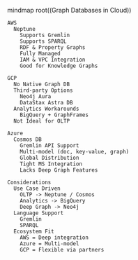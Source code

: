 mindmap
  root((Graph Databases in Cloud))

    AWS
      Neptune
        Supports Gremlin
        Supports SPARQL
        RDF & Property Graphs
        Fully Managed
        IAM & VPC Integration
        Good for Knowledge Graphs

    GCP
      No Native Graph DB
      Third-party Options
        Neo4j Aura
        DataStax Astra DB
      Analytics Workarounds
        BigQuery + GraphFrames
      Not Ideal for OLTP

    Azure
      Cosmos DB
        Gremlin API Support
        Multi-model (doc, key-value, graph)
        Global Distribution
        Tight MS Integration
        Lacks Deep Graph Features

    Considerations
      Use Case Driven
        OLTP -> Neptune / Cosmos
        Analytics -> BigQuery
        Deep Graph -> Neo4j
      Language Support
        Gremlin
        SPARQL
      Ecosystem Fit
        AWS = Deep integration
        Azure = Multi-model
        GCP = Flexible via partners
